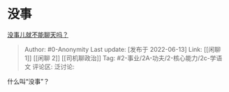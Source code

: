 # 没事
[没事儿就不能聊天吗？](https://www.zhihu.com/question/490296560/answer/2527258580)

> Author: #0-Anonymity
> Last update: [发布于 2022-06-13]
> Link: [[闲聊 1]] [[闲聊 2]] [[司机聊政治]]
> Tag: #2-事业/2A-功夫/2-核心能力/2c-学语文
> 评论区:
> 泛讨论:

什么叫“没事”？
